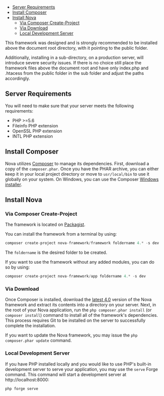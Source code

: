 - [Server Requirements](#server-requirements)
- [Install Composer](#install-composer)
- [Install Nova](#install-nova)
    - [Via Composer Create-Project](#via-composer-create-project)
    - [Via Download](#via-download)
    - [Local Development Server](#local-development-server)


This framework was designed and is strongly recommended to be installed above the document root directory, with it pointing to the public folder.

Additionally, installing in a sub-directory, on a production server, will introduce severe security issues. If there is no choice still place the framework files above the document root and have only index.php and .htacess from the public folder in the sub folder and adjust the paths accordingly.

<a name="server-requirements"></a>
## Server Requirements

You will need to make sure that your server meets the following requirements:

- PHP >=5.6
- Fileinfo PHP extension
- OpenSSL PHP extension
- INTL PHP extension

<a name="install-composer"></a>
## Install Composer

Nova utilizes [Composer](http://getcomposer.org/) to manage its dependencies. First, download a copy of the `composer.phar`. Once you have the PHAR archive, you can either keep it in your local project directory or move to  `usr/local/bin` to use it globally on your system. On Windows, you can use the Composer [Windows installer](https://getcomposer.org/Composer-Setup.exe).

<a name="install-nova"></a>
## Install Nova

<a name="via-composer-create-project"></a>
### Via Composer Create-Project

The framework is located on [Packagist](https://packagist.org/packages/nova-framework/framework).

You can install the framework from a terminal by using:

```php
composer create-project nova-framework/framework foldername 4.* -s dev
```

The `foldername` is the desired folder to be created.

If you want to use the framework without any added modules, you can do so by using:

```php
composer create-project nova-framework/app foldername 4.* -s dev
```

<a name="via-download"></a>
### Via Download

Once Composer is installed, download the [latest 4.0](https://github.com/nova-framework/framework/releases) version of the Nova framework and extract its contents into a directory on your server. Next, in the root of your Nova application, run the  `php composer.phar install` (or `composer install`) command to install all of the framework's dependencies. This process requires Git to be installed on the server to successfully complete the installation.

If you want to update the Nova framework, you may issue the `php composer.phar update` command.

<a name="local-development-server"></a>
### Local Development Server

If you have PHP installed locally and you would like to use PHP's built-in development server to serve your application, you may use the `serve` Forge command. This command will start a development server at http://localhost:8000:

```bash
php forge serve
```
